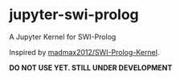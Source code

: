 # jupyter-swi-prolog
A Jupyter Kernel for SWI-Prolog

Inspired by [madmax2012/SWI-Prolog-Kernel](https://github.com/madmax2012/SWI-Prolog-Kernel).

**DO NOT USE YET. STILL UNDER DEVELOPMENT**
